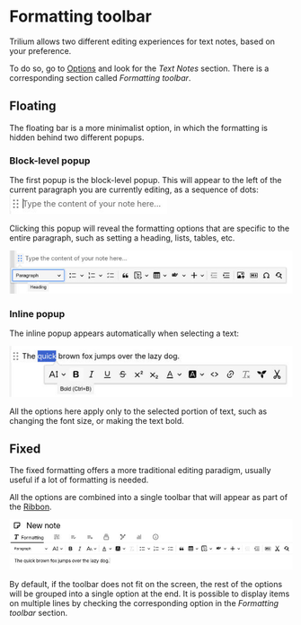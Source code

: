 # Formatting toolbar
Trilium allows two different editing experiences for text notes, based on your preference.

To do so, go to [Options](../../Basic%20Concepts%20and%20Features/UI%20Elements/Options.md) and look for the _Text Notes_ section. There is a corresponding section called _Formatting toolbar_.

## Floating

The floating bar is a more minimalist option, in which the formatting is hidden behind two different popups.

### Block-level popup

The first popup is the block-level popup. This will appear to the left of the current paragraph you are currently editing, as a sequence of dots:  
![](1_Formatting%20toolbar_image.png)

Clicking this popup will reveal the formatting options that are specific to the entire paragraph, such as setting a heading, lists, tables, etc.

![](3_Formatting%20toolbar_image.png)

### Inline popup

The inline popup appears automatically when selecting a text:

![](Formatting%20toolbar_image.png)

All the options here apply only to the selected portion of text, such as changing the font size, or making the text bold.

## Fixed

The fixed formatting offers a more traditional editing paradigm, usually useful if a lot of formatting is needed.

All the options are combined into a single toolbar that will appear as part of the [Ribbon](../../Basic%20Concepts%20and%20Features/UI%20Elements/Ribbon.md).

![](2_Formatting%20toolbar_image.png)

By default, if the toolbar does not fit on the screen, the rest of the options will be grouped into a single option at the end. It is possible to display items on multiple lines by checking the corresponding option in the _Formatting toolbar_ section.